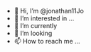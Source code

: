 - 👋 Hi, I’m @jonathan11Jo
- 👀 I’m interested in ...
- 🌱 I’m currently 
- 💞️ I’m looking 
- 📫 How to reach me ...

<!---
jonathan11Jo/jonathan11Jo is a ✨ special ✨ repository because its `README.md` (this file) appears on your GitHub profile.
You can click the Preview link to take a look at your changes.
--->

